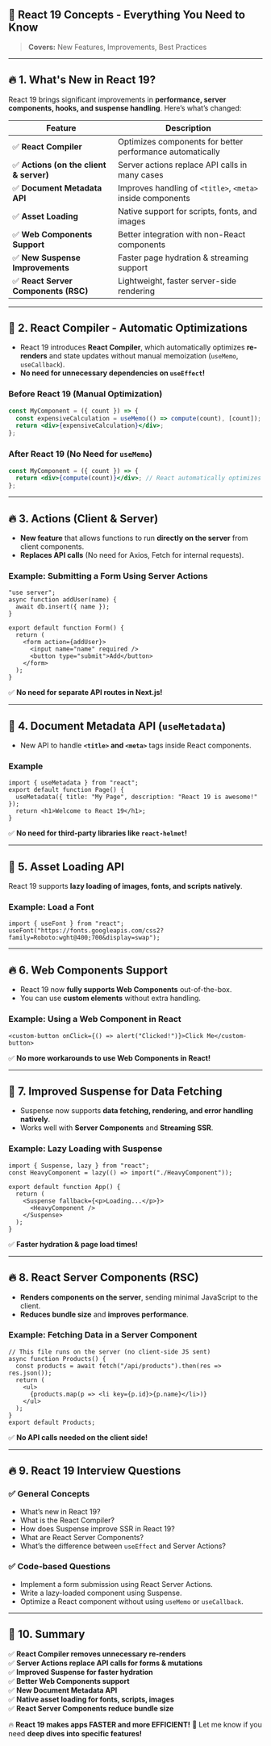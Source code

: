 ## 🚀 **React 19 Concepts - Everything You Need to Know**  
> **Covers:** New Features, Improvements, Best Practices  

---

## 🔥 **1. What's New in React 19?**  
React 19 brings significant improvements in **performance, server components, hooks, and suspense handling**. Here’s what’s changed:  

| Feature | Description |
|---------|------------|
| ✅ **React Compiler** | Optimizes components for better performance automatically |
| ✅ **Actions (on the client & server)** | Server actions replace API calls in many cases |
| ✅ **Document Metadata API** | Improves handling of `<title>`, `<meta>` inside components |
| ✅ **Asset Loading** | Native support for scripts, fonts, and images |
| ✅ **Web Components Support** | Better integration with non-React components |
| ✅ **New Suspense Improvements** | Faster page hydration & streaming support |
| ✅ **React Server Components (RSC)** | Lightweight, faster server-side rendering |

---

## 🎯 **2. React Compiler - Automatic Optimizations**  
- React 19 introduces **React Compiler**, which automatically optimizes **re-renders** and state updates without manual memoization (`useMemo`, `useCallback`).  
- **No need for unnecessary dependencies on `useEffect`!**  

### **Before React 19 (Manual Optimization)**
```jsx
const MyComponent = ({ count }) => {
  const expensiveCalculation = useMemo(() => compute(count), [count]); 
  return <div>{expensiveCalculation}</div>;
};
```

### **After React 19 (No Need for `useMemo`)**
```jsx
const MyComponent = ({ count }) => {
  return <div>{compute(count)}</div>; // React automatically optimizes this
};
```

---

## 🔥 **3. Actions (Client & Server)**  
- **New feature** that allows functions to run **directly on the server** from client components.
- **Replaces API calls** (No need for Axios, Fetch for internal requests).  

### **Example: Submitting a Form Using Server Actions**
```tsx
"use server";
async function addUser(name) {
  await db.insert({ name });
}
```
```tsx
export default function Form() {
  return (
    <form action={addUser}>
      <input name="name" required />
      <button type="submit">Add</button>
    </form>
  );
}
```
✅ **No need for separate API routes in Next.js!**  

---

## 📌 **4. Document Metadata API (`useMetadata`)**
- New API to handle **`<title>` and `<meta>`** tags inside React components.

### **Example**
```tsx
import { useMetadata } from "react";
export default function Page() {
  useMetadata({ title: "My Page", description: "React 19 is awesome!" });
  return <h1>Welcome to React 19</h1>;
}
```
✅ **No need for third-party libraries like `react-helmet`!**  

---

## 🚀 **5. Asset Loading API**  
React 19 supports **lazy loading of images, fonts, and scripts natively**.

### **Example: Load a Font**
```tsx
import { useFont } from "react";
useFont("https://fonts.googleapis.com/css2?family=Roboto:wght@400;700&display=swap");
```

---

## 🔥 **6. Web Components Support**
- React 19 now **fully supports Web Components** out-of-the-box.  
- You can use **custom elements** without extra handling.  

### **Example: Using a Web Component in React**
```tsx
<custom-button onClick={() => alert("Clicked!")}>Click Me</custom-button>
```
✅ **No more workarounds to use Web Components in React!**  

---

## 🎯 **7. Improved Suspense for Data Fetching**
- Suspense now supports **data fetching, rendering, and error handling natively**.  
- Works well with **Server Components** and **Streaming SSR**.  

### **Example: Lazy Loading with Suspense**
```tsx
import { Suspense, lazy } from "react";
const HeavyComponent = lazy(() => import("./HeavyComponent"));

export default function App() {
  return (
    <Suspense fallback={<p>Loading...</p>}>
      <HeavyComponent />
    </Suspense>
  );
}
```
✅ **Faster hydration & page load times!**  

---

## 🔥 **8. React Server Components (RSC)**
- **Renders components on the server**, sending minimal JavaScript to the client.
- **Reduces bundle size** and **improves performance**.

### **Example: Fetching Data in a Server Component**
```tsx
// This file runs on the server (no client-side JS sent)
async function Products() {
  const products = await fetch("/api/products").then(res => res.json());
  return (
    <ul>
      {products.map(p => <li key={p.id}>{p.name}</li>)}
    </ul>
  );
}
export default Products;
```
✅ **No API calls needed on the client side!**  

---

## 🔥 **9. React 19 Interview Questions**
### ✅ **General Concepts**
- What’s new in React 19?
- What is the React Compiler?
- How does Suspense improve SSR in React 19?
- What are React Server Components?
- What’s the difference between `useEffect` and Server Actions?

### ✅ **Code-based Questions**
- Implement a form submission using React Server Actions.
- Write a lazy-loaded component using Suspense.
- Optimize a React component without using `useMemo` or `useCallback`.

---

## 🎯 **10. Summary**
✅ **React Compiler removes unnecessary re-renders**  
✅ **Server Actions replace API calls for forms & mutations**  
✅ **Improved Suspense for faster hydration**  
✅ **Better Web Components support**  
✅ **New Document Metadata API**  
✅ **Native asset loading for fonts, scripts, images**  
✅ **React Server Components reduce bundle size**  

🔥 **React 19 makes apps FASTER and more EFFICIENT!** 🚀 Let me know if you need **deep dives into specific features!**
